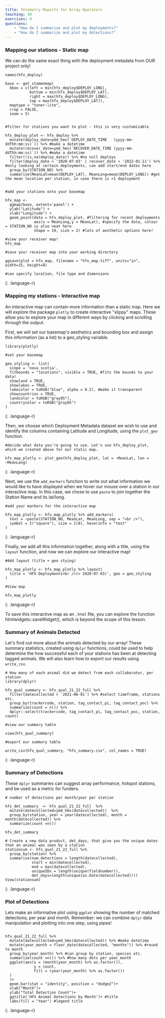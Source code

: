 ```yaml
---
title: Telemetry Reports for Array Operators
teaching: 30
exercises: 0
questions:
    - "How do I summarize and plot my deployments?"
    - "How do I summarize and plot my detections?"
---
```



### Mapping our stations - Static map

We can do the same exact thing with the deployment metadata from OUR project only!

~~~
names(hfx_deploy)

base <- get_stamenmap(
  bbox = c(left = min(hfx_deploy$DEPLOY_LONG), 
           bottom = min(hfx_deploy$DEPLOY_LAT), 
           right = max(hfx_deploy$DEPLOY_LONG), 
           top = max(hfx_deploy$DEPLOY_LAT)),
  maptype = "toner-lite", 
  crop = FALSE,
  zoom = 5)


#filter for stations you want to plot - this is very customizable

hfx_deploy_plot <- hfx_deploy %>% 
  mutate(deploy_date=ymd_hms(`DEPLOY_DATE_TIME   (yyyy-mm-ddThh:mm:ss)`)) %>% #make a datetime
  mutate(recover_date=ymd_hms(`RECOVER_DATE_TIME (yyyy-mm-ddThh:mm:ss)`)) %>% #make a datetime
  filter(!is.na(deploy_date)) %>% #no null deploys
  filter(deploy_date > '2020-07-03' | recover_date < '2022-01-11') %>% #only looking at certain deployments, can add start/end dates here
  group_by(STATION_NO) %>% 
  summarise(MeanLat=mean(DEPLOY_LAT), MeanLong=mean(DEPLOY_LONG)) #get the mean location per station, in case there is >1 deployment


#add your stations onto your basemap

hfx_map <- 
  ggmap(base, extent='panel') + 
  ylab("Latitude") +
  xlab("Longitude") +
  geom_point(data = hfx_deploy_plot, #filtering for recent deployments
             aes(x = MeanLong,y = MeanLat), #specify the data, colour = STATION_NO is also neat here
             shape = 19, size = 2) #lots of aesthetic options here!

#view your receiver map!
hfx_map

#save your receiver map into your working directory

ggsave(plot = hfx_map, filename = "hfx_map.tiff", units="in", width=15, height=8) 

#can specify location, file type and dimensions
~~~
{: .language-r}

### Mapping my stations - Interactive map

An interactive map can contain more information than a static map. Here we will explore the package `plotly` to create interactive "slippy" maps. These allow you to explore your map in different ways by clicking and scrolling through the output.

First, we will set our basemap's aesthetics and bounding box and assign this information (as a list) to a geo_styling variable.
~~~
library(plotly)

#set your basemap

geo_styling <- list(
  scope = 'nova scotia',
  fitbounds = "locations", visible = TRUE, #fits the bounds to your data!
  showland = TRUE,
  showlakes = TRUE,
  lakecolor = toRGB("blue", alpha = 0.2), #make it transparent
  showcountries = TRUE,
  landcolor = toRGB("gray95"),
  countrycolor = toRGB("gray85")
)

~~~
{: .language-r}

Then, we choose which Deployment Metadata dataset we wish to use and identify the columns containing Latitude and Longitude, using the `plot_geo` function. 

~~~
#decide what data you're going to use. Let's use hfx_deploy_plot, which we created above for our static map.

hfx_map_plotly <- plot_geo(hfx_deploy_plot, lat = ~MeanLat, lon = ~MeanLong)  
~~~
{: .language-r}

Next, we use the `add_markers` function to write out what information we would like to have displayed when we hover our mouse over a station in our interactive map. In this case, we chose to use `paste` to join together the Station Name and its lat/long.
~~~
#add your markers for the interactive map

hfx_map_plotly <- hfx_map_plotly %>% add_markers(
  text = ~paste(STATION_NO, MeanLat, MeanLong, sep = "<br />"),
  symbol = I("square"), size = I(8), hoverinfo = "text" 
)
~~~
{: .language-r}

Finally, we add all this information together, along with a title, using the `layout` function, and now we can explore our interactive map!
~~~
#Add layout (title + geo stying)

hfx_map_plotly <- hfx_map_plotly %>% layout(
  title = 'HFX Deployments<br />(> 2020-07-03)', geo = geo_styling 
)

#View map

hfx_map_plotly
~~~
{: .language-r}

To save this interactive map as an `.html` file, you can explore the function htmlwidgets::saveWidget(), which is beyond the scope of this lesson.

### Summary of Animals Detected

Let's find out more about the animals detected by our array! These summary statistics, created using `dplyr` functions, could be used to help determine the how successful each of your stations has been at detecting tagged animals. We will also learn how to export our results using `write_csv`.

~~~
# How many of each animal did we detect from each collaborator, per station
library(dplyr)

hfx_qual_summary <- hfx_qual_21_22_full %>% 
  filter(datecollected > '2021-06-01') %>% #select timeframe, stations etc.
  group_by(trackercode, station, tag_contact_pi, tag_contact_poc) %>% 
  summarize(count = n()) %>% 
  dplyr::select(trackercode, tag_contact_pi, tag_contact_poc, station, count)

#view our summary table

view(hfx_qual_summary) 

#export our summary table

write_csv(hfx_qual_summary, "hfx_summary.csv", col_names = TRUE)
~~~
{: .language-r}

### Summary of Detections

These `dplyr` summaries can suggest array performance, hotspot stations, and be used as a metric for funders.

~~~
# number of detections per month/year per station 

hfx_det_summary  <- hfx_qual_21_22_full  %>% 
  mutate(datecollected=ymd_hms(datecollected))  %>% 
  group_by(station, year = year(datecollected), month = month(datecollected)) %>% 
  summarize(count =n())

hfx_det_summary 

# Create a new data product, det_days, that give you the unique dates that an animal was seen by a station
stationsum <- hfx_qual_21_22_full %>% 
  group_by(station) %>%
  summarise(num_detections = length(datecollected),
            start = min(datecollected),
            end = max(datecollected),
            uniqueIDs = length(unique(fieldnumber)), 
            det_days=length(unique(as.Date(datecollected))))
View(stationsum)

~~~
{: .language-r}

### Plot of Detections 

Lets make an informative plot using `ggplot` showing the number of matched detections, per year and month. Remember: we can combine `dplyr` data manipulation and plotting into one step, using pipes!

~~~

hfx_qual_21_22_full %>%  
  mutate(datecollected=ymd_hms(datecollected)) %>% #make datetime
  mutate(year_month = floor_date(datecollected, "months")) %>% #round to month
  group_by(year_month) %>% #can group by station, species etc.
  summarize(count =n()) %>% #how many dets per year_month
  ggplot(aes(x = (month(year_month) %>% as.factor()), 
             y = count, 
             fill = (year(year_month) %>% as.factor())
  )
  )+ 
  geom_bar(stat = "identity", position = "dodge2")+ 
  xlab("Month")+
  ylab("Total Detection Count")+
  ggtitle('HFX Animal Detections by Month')+ #title
  labs(fill = "Year") #legend title

~~~
{: .language-r}
